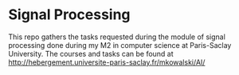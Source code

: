 # Signal Processing
This repo gathers the tasks requested during the module of signal processing done during my M2 in computer science at Paris-Saclay University. 
The courses and tasks can be found at http://hebergement.universite-paris-saclay.fr/mkowalski/AI/

